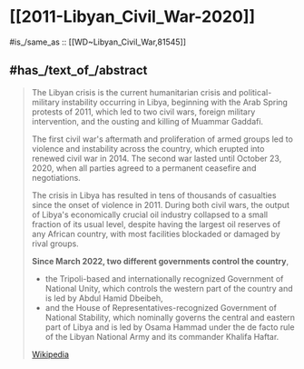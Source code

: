 
# [[2011-Libyan_Civil_War-2020]] 

#is_/same_as :: [[WD~Libyan_Civil_War,81545]] 

## #has_/text_of_/abstract 

> The Libyan crisis is the current humanitarian crisis and political-military instability occurring in Libya, 
> beginning with the Arab Spring protests of 2011, which led to two civil wars, 
> foreign military intervention, and the ousting and killing of Muammar Gaddafi. 
> 
> The first civil war's aftermath and proliferation of armed groups 
> led to violence and instability across the country, which erupted into renewed civil war in 2014. 
> The second war lasted until October 23, 2020, when all parties agreed to a permanent ceasefire and negotiations.
>
> The crisis in Libya has resulted in tens of thousands of casualties since the onset of violence in 2011. 
> During both civil wars, the output of Libya's economically crucial oil industry 
> collapsed to a small fraction of its usual level, 
> despite having the largest oil reserves of any African country, 
> with most facilities blockaded or damaged by rival groups.
>
> **Since March 2022, two different governments control the country**, 
> - the Tripoli-based and internationally recognized Government of National Unity, 
>   which controls the western part of the country and is led by Abdul Hamid Dbeibeh, 
> - and the House of Representatives-recognized Government of National Stability, 
>   which nominally governs the central and eastern part of Libya 
>   and is led by Osama Hammad under the de facto rule of the Libyan National Army and its commander Khalifa Haftar.
>
> [Wikipedia](https://en.wikipedia.org/wiki/Libyan%20crisis) 

